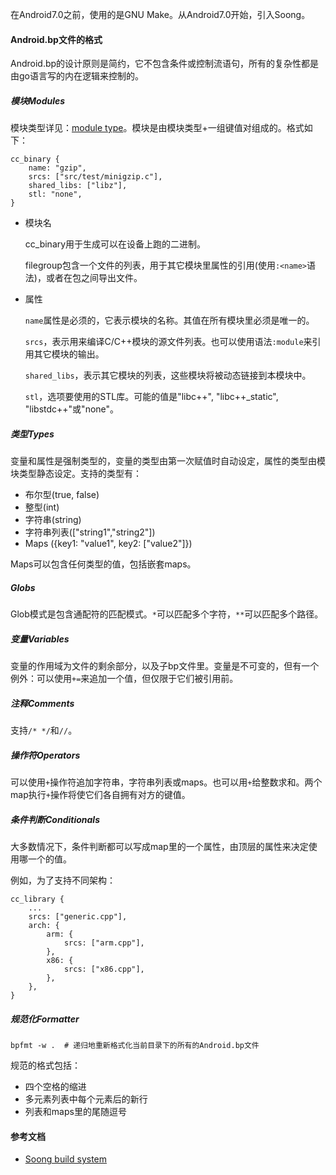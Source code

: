 在Android7.0之前，使用的是GNU Make。从Android7.0开始，引入Soong。

#### Android.bp文件的格式

Android.bp的设计原则是简约，它不包含条件或控制流语句，所有的复杂性都是由go语言写的内在逻辑来控制的。

##### 模块Modules

模块类型详见：[module type](https://ci.android.com/builds/submitted/6066704/linux/latest/view/soong_build.html)。模块是由模块类型+一组键值对组成的。格式如下：

```
cc_binary {
    name: "gzip",
    srcs: ["src/test/minigzip.c"],
    shared_libs: ["libz"],
    stl: "none",
}
```

- 模块名

  cc_binary用于生成可以在设备上跑的二进制。

  filegroup包含一个文件的列表，用于其它模块里属性的引用(使用`:<name>`语法)，或者在包之间导出文件。

- 属性

  `name`属性是必须的，它表示模块的名称。其值在所有模块里必须是唯一的。

  `srcs`，表示用来编译C/C++模块的源文件列表。也可以使用语法`:module`来引用其它模块的输出。

  `shared_libs`，表示其它模块的列表，这些模块将被动态链接到本模块中。

  `stl`，选项要使用的STL库。可能的值是"libc++", "libc++_static", "libstdc++"或"none"。

##### 类型Types

变量和属性是强制类型的，变量的类型由第一次赋值时自动设定，属性的类型由模块类型静态设定。支持的类型有：

- 布尔型(true, false)
- 整型(int)
- 字符串(string)
- 字符串列表(["string1","string2"])
- Maps ({key1: "value1", key2: ["value2"]})

Maps可以包含任何类型的值，包括嵌套maps。

##### Globs

Glob模式是包含通配符的匹配模式。`*`可以匹配多个字符，`**`可以匹配多个路径。

##### 变量Variables

变量的作用域为文件的剩余部分，以及子bp文件里。变量是不可变的，但有一个例外：可以使用`+=`来追加一个值，但仅限于它们被引用前。

##### 注释Comments

支持`/* */`和`//`。

##### 操作符Operators

可以使用`+`操作符追加字符串，字符串列表或maps。也可以用`+`给整数求和。两个map执行`+`操作将使它们各自拥有对方的键值。

##### 条件判断Conditionals

大多数情况下，条件判断都可以写成map里的一个属性，由顶层的属性来决定使用哪一个的值。

例如，为了支持不同架构：

```
cc_library {
    ...
    srcs: ["generic.cpp"],
    arch: {
        arm: {
            srcs: ["arm.cpp"],
        },
        x86: {
            srcs: ["x86.cpp"],
        },
    },
}

```



##### 规范化Formatter

```
bpfmt -w .	# 递归地重新格式化当前目录下的所有的Android.bp文件
```

规范的格式包括：

- 四个空格的缩进
- 多元素列表中每个元素后的新行
- 列表和maps里的尾随逗号

#### 参考文档

- [Soong build system](https://source.android.com/setup/build)